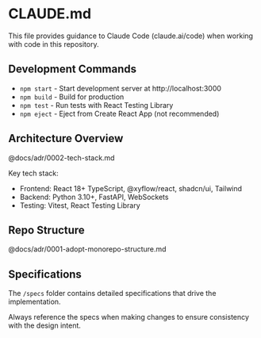 # CLAUDE.md

This file provides guidance to Claude Code (claude.ai/code) when working with code in this repository.

## Development Commands

- `npm start` - Start development server at http://localhost:3000
- `npm build` - Build for production
- `npm test` - Run tests with React Testing Library
- `npm eject` - Eject from Create React App (not recommended)

## Architecture Overview
@docs/adr/0002-tech-stack.md

Key tech stack:
- Frontend: React 18+ TypeScript, @xyflow/react, shadcn/ui, Tailwind
- Backend: Python 3.10+, FastAPI, WebSockets
- Testing: Vitest, React Testing Library

## Repo Structure
@docs/adr/0001-adopt-monorepo-structure.md


## Specifications

The `/specs` folder contains detailed specifications that drive the implementation.

Always reference the specs when making changes to ensure consistency with the design intent.